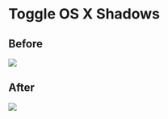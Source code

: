 # Toggle OS X Shadows

## Before

![](http://brianmckenna.org/files/toggle-osx-shadows-before.png)

## After

![](http://brianmckenna.org/files/toggle-osx-shadows-after.png)
